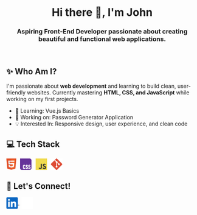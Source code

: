 <h1 align="center">Hi there 👋, I'm John</h1>
<h3 align="center">
  <strong>Aspiring Front-End Developer</strong> passionate about creating beautiful and functional web applications.
</h3>
<br />

## ✨ Who Am I?
<p>
  I'm passionate about <strong>web development</strong> and learning to build clean, user-friendly websites. Currently mastering <strong>HTML, CSS, and JavaScript</strong> while working    on my first projects.
  
  <ul>
    <li>🌱 Learning: Vue.js Basics</li>
    <li>🔭 Working on: Password Generator Application</li>
    <li>💡 Interested In: Responsive design, user experience, and clean code</li>
  </ul>
</p>

## 💻 Tech Stack
<p align="left">
  <img align="center" src="/images/icons/languages/html5.svg" alt="HTML5 Icon" height="30">
  &thinsp;
  <img align="center" src="/images/icons/languages/css.svg" alt="CSS Icon" height="30">
  &thinsp;
  <img align="center" src="/images/icons/languages/javascript.svg" alt="JavaScript Icon" height="30">
  &thinsp;
  <img align="center" src="/images/icons/tools/git.svg" alt="Git Icon" height="30">
</p>

## 💬 Let's Connect!
<p align="left">
  <a href="https://www.linkedin.com/in/john-michael-trinidad-8b689a303/" target="_blank" alt="LinkedIn">
    <img align="center" src="/images/icons/socials/linkedin.svg" alt="LinkedIn Icon" height="30">
  </a> 
  &thinsp;
  <a href="https://x.com/trinidj_03" target="_blank" alt="Twitter">
    <img align="center" src="/images/icons/socials/x_dark.svg" alt="Twitter Icon" height="30">
  </a>
</p>
